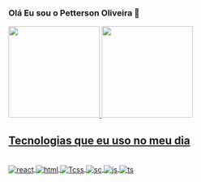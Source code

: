 ### Olá Eu sou o Petterson Oliveira 🤚

<div>
<a href="https://github.com/pettersonpadilha">
<img height="180em" src="https://github-readme-stats.vercel.app/api/top-langs/?username=pettersonpadilha&layout=compact&langs_count=7&theme=dracula"/>
<img height="180em" src="https://github-readme-stats.vercel.app/api?username=pettersonpadilha&show_icons=true&theme=dracula&include_all_commits=true&count_private=true"/>
</div>
  
## Tecnologias que eu uso no meu dia

<div styled="display: incline_block"><br/>

<img align="center" alt="react" src="https://img.shields.io/badge/React-20232A?style=for-the-badge&logo=react&logoColor=61DAFB"/> 
<img align="center" alt="html" src="https://img.shields.io/badge/HTML5-E34F26?style=for-the-badge&logo=html5&logoColor=white"/>
<img align="center" alt="Tcss" src="https://img.shields.io/badge/Tailwind_CSS-38B2AC?style=for-the-badge&logo=tailwind-css&logoColor=white"/>
<img align="center" alt="sc" src="https://img.shields.io/badge/styled--components-DB7093?style=for-the-badge&logo=styled-components&logoColor=white"/>
<img align="center" alt="js" src="https://img.shields.io/badge/JavaScript-323330?style=for-the-badge&logo=javascript&logoColor=F7DF1E"/>
<img align="center" alt="ts" src="https://img.shields.io/badge/TypeScript-007ACC?style=for-the-badge&logo=typescript&logoColor=white"/>
</div>

